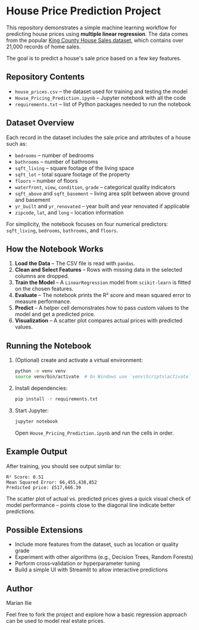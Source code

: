 # House Price Prediction Project

This repository demonstrates a simple machine learning workflow for predicting house prices using **multiple linear regression**. The data comes from the popular [King County House Sales dataset](https://www.kaggle.com/datasets/harlfoxem/housesalesprediction), which contains over 21,000 records of home sales.

The goal is to predict a house's sale price based on a few key features.

## Repository Contents

- `house_prices.csv` – the dataset used for training and testing the model
- `House_Pricing_Prediction.ipynb` – Jupyter notebook with all the code
- `requirements.txt` – list of Python packages needed to run the notebook

## Dataset Overview

Each record in the dataset includes the sale price and attributes of a house such as:

- `bedrooms` – number of bedrooms
- `bathrooms` – number of bathrooms
- `sqft_living` – square footage of the living space
- `sqft_lot` – total square footage of the property
- `floors` – number of floors
- `waterfront`, `view`, `condition`, `grade` – categorical quality indicators
- `sqft_above` and `sqft_basement` – living area split between above ground and basement
- `yr_built` and `yr_renovated` – year built and year renovated if applicable
- `zipcode`, `lat`, and `long` – location information

For simplicity, the notebook focuses on four numerical predictors: `sqft_living`, `bedrooms`, `bathrooms`, and `floors`.

## How the Notebook Works

1. **Load the Data** – The CSV file is read with `pandas`.
2. **Clean and Select Features** – Rows with missing data in the selected columns are dropped.
3. **Train the Model** – A `LinearRegression` model from `scikit‑learn` is fitted on the chosen features.
4. **Evaluate** – The notebook prints the R² score and mean squared error to measure performance.
5. **Predict** – A helper cell demonstrates how to pass custom values to the model and get a predicted price.
6. **Visualization** – A scatter plot compares actual prices with predicted values.

## Running the Notebook

1. (Optional) create and activate a virtual environment:
   ```bash
   python -m venv venv
   source venv/bin/activate  # On Windows use `venv\Scripts\activate`
   ```
2. Install dependencies:
   ```bash
   pip install -r requirements.txt
   ```
3. Start Jupyter:
   ```bash
   jupyter notebook
   ```
   Open `House_Pricing_Prediction.ipynb` and run the cells in order.

## Example Output

After training, you should see output similar to:

```
R² Score: 0.51
Mean Squared Error: 66,455,438,852
Predicted price: £517,666.39
```

The scatter plot of actual vs. predicted prices gives a quick visual check of model performance – points close to the diagonal line indicate better predictions.

## Possible Extensions

- Include more features from the dataset, such as location or quality grade
- Experiment with other algorithms (e.g., Decision Trees, Random Forests)
- Perform cross‑validation or hyperparameter tuning
- Build a simple UI with Streamlit to allow interactive predictions

## Author

Marian Ilie

Feel free to fork the project and explore how a basic regression approach can be used to model real estate prices.
